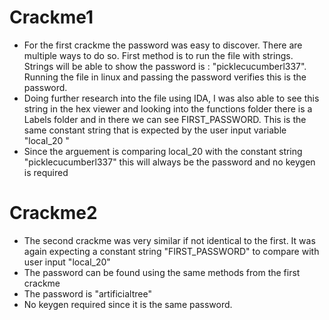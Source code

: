 # Crackme1

- For the first crackme the password was easy to discover. There are multiple ways to do so. First method is to run the file with strings. Strings will be able to show the password is : "picklecucumberl337". Running the file in linux and passing the password verifies this is the password.
- Doing further research into the file using IDA, I was also able to see this string in the hex viewer and looking into the functions folder there is a Labels folder and in there we can see FIRST_PASSWORD. This is the same constant string that is expected by the user input variable "local_20 "
- Since the arguement is comparing local_20 with the constant string "picklecucumberl337" this will always be the password and no keygen is required

# Crackme2

- The second crackme was very similar if not identical to the first. It was again expecting a constant string "FIRST_PASSWORD" to compare with user input "local_20"
- The password can be found using the same methods from the first crackme
- The password is "artificialtree"
- No keygen required since it is the same password.
